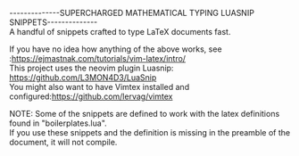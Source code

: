 --------------SUPERCHARGED MATHEMATICAL TYPING LUASNIP SNIPPETS--------------<br />
A handful of snippets crafted to type LaTeX documents fast.<br />

If you have no idea how anything of the above works, see :https://ejmastnak.com/tutorials/vim-latex/intro/<br />
This project uses the neovim plugin Luasnip: https://github.com/L3MON4D3/LuaSnip<br />
You might also want to have Vimtex installed and configured:https://github.com/lervag/vimtex<br />

NOTE: Some of the snippets are defined to work with the latex definitions found in "boilerplates.lua". <br />
If you use these snippets and the definition is missing in the preamble of the document, it will not compile.
